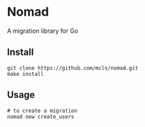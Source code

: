 # Nomad

A migration library for Go

## Install

```
git clone https://github.com/mcls/nomad.git
make install
```

## Usage

```
# to create a migration
nomad new create_users
```
